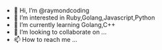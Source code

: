 - 👋 Hi, I’m @raymondcoding
- 👀 I’m interested in Ruby,Golang,Javascript,Python
- 🌱 I’m currently learning Golang,C++
- 💞️ I’m looking to collaborate on ...
- 📫 How to reach me ...

<!---
raymondcoding/raymondcoding is a ✨ special ✨ repository because its `README.md` (this file) appears on your GitHub profile.
You can click the Preview link to take a look at your changes.
--->
